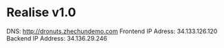 # Realise v1.0
DNS: http://dronuts.zhechundemo.com
Frontend IP Adress: 34.133.126.120
Backend IP Address: 34.136.29.246
